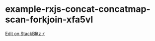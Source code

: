 # example-rxjs-concat-concatmap-scan-forkjoin-xfa5vl

[Edit on StackBlitz ⚡️](https://stackblitz.com/edit/example-rxjs-concat-concatmap-scan-forkjoin-xfa5vl)